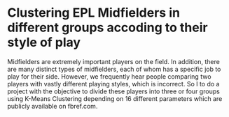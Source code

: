 # Clustering EPL Midfielders in different groups accoding to their style of play

Midfielders are extremely important players on the field. In addition, there are many distinct types of midfielders, each of whom has a specific job to play for their side. However, we frequently hear people comparing two players with vastly different playing styles, which is incorrect. So I to do a project with the objective to divide these players into three or four groups using K-Means Clustering depending on 16 different parameters which are publicly available on fbref.com.
